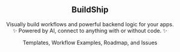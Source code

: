 <h2 align="center">
  BuildShip
</h2>
<!--
<a href="" target="_blank">
<img width="100%" src="" />
</a>
-->
<p align="center">
Visually build workflows and powerful backend logic for your apps. 
  <br/>
  ✨ Powered by AI, connect to anything with or without code. ✨
</p>
<p align="center" >
Templates, Workflow Examples, Roadmap, and Issues
</p>
<!--
<div align="center">

[![Rowy Discord](https://dcbadge.vercel.app/api/server/fjBugmvzZP)](https://discord.gg/fjBugmvzZP)


<p align="center">
    <a href="http://"><b>Website</b></a> •
    <a href="http://"><b>Documentation</b></a> •
    <a href="https://"><b>Chat with us</b></a> • 
    <a href="https://"><b>Twitter</b></a>
</p>

</div>
 -->
